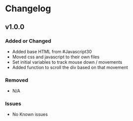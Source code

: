 # Changelog

## v1.0.0

### Added or Changed
- Added base HTML from #Javascript30
- Moved css and javascript to their own files
- Set initial variables to track mouse down / movements
- Added function to scroll the div based on that movement

### Removed

- N/A

### Issues

- No Known issues